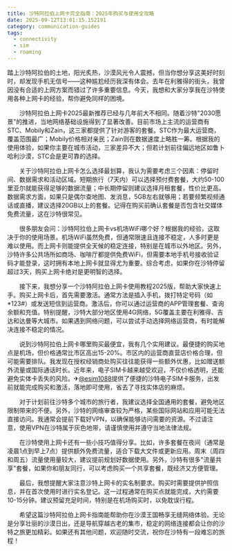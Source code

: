 ```yaml
---
title: 沙特阿拉伯上网卡完全指南：2025年购买与使用全攻略
date: 2025-09-12T13:01:15.152191
category: communication-guides
tags:
  - connectivity
  - sim
  - roaming
---
```


踏上沙特阿拉伯的土地，阳光炙热，沙漠风光令人震撼，但当你想分享这美好时刻时，却发现手机无信号——这种尴尬经历我深有体会。去年在利雅得的街头，我曾因没有合适的上网方案而错过了许多重要信息。今天，我想和大家分享我在沙特使用各种上网卡的经验，帮你避免同样的困境。

　　沙特阿拉伯上网卡2025最新推荐已经与几年前大不相同。随着沙特"2030愿景"的推进，当地网络基础设施得到了显著改善。目前市场上主流的运营商有STC、Mobily和Zain，这三家都提供了针对游客的套餐。STC作为最大运营商，覆盖范围最广；Mobily价格相对亲民；Zain则在数据速度上略胜一筹。根据我的使用体验，如果你主要在城市活动，三家差异不大；但若计划前往偏远地区如鲁卜哈利沙漠，STC会是更可靠的选择。

　　关于沙特阿拉伯上网卡怎么选择最划算，我认为需要考虑三个因素：停留时间、数据需求和活动区域。短期旅行（7天内）可以选择预付费套餐，大约50-100里亚尔就能获得足够的数据流量；中长期停留则建议选择月租套餐，性价比更高。数据需求方面，如果只是偶尔查地图、发消息，5GB左右就够用；若要频繁视频通话或直播，建议选择20GB以上的套餐。记得在购买前确认套餐是否包含社交媒体免费流量，这在沙特很常见。

　　很多朋友会问：沙特阿拉伯上网卡vs机场WiFi哪个好？根据我的经验，这取决于你的使用场景。机场WiFi虽然免费，但通常限速且连接不稳定，人多时更是难以使用。而上网卡则能提供全天候的稳定连接，特别是在城市以外地区。另外，沙特许多公共场所如商场、咖啡厅都提供免费WiFi，但需要本地手机号接收验证码才能登录，这时拥有本地上网卡就显得尤为重要。综合考虑，如果你在沙特停留超过3天，购买上网卡绝对是更明智的选择。

　　接下来，我想分享一个沙特阿拉伯上网卡使用教程2025版，帮助大家快速上手。购买上网卡后，首先需要激活。通常方法是插入手机，拨打特定号码（如*123#）或发送短信到运营商。激活后，你可以通过运营商的APP管理套餐、查询余额和充值。特别提醒，沙特大部分地区使用4G网络，5G覆盖主要在利雅得、吉达和达曼等大城市。如果遇到网络问题，可以尝试手动选择网络运营商，有时能解决连接不稳定的情况。

　　说到沙特阿拉伯上网卡哪里购买最便宜，我有几个实用建议。最便捷的购买地点是机场，但价格通常比市区高出15-20%。市区内的运营商直营店价格合理，但可能需要排队。我发现在授权经销商处购买往往能获得一些额外优惠，比如赠送额外流量或国际通话时长。近年来，电子SIM卡越来越受欢迎，不仅价格透明，还能避免实体卡丢失的风险。✈[@esim1088](https://t.me/s/esim1088)提供了便捷的沙特电子SIM卡服务，出发前就能完成购买和激活，落地即可使用，省去了寻找实体店的麻烦。

　　对于计划前往沙特多个城市的旅行者，我建议选择全国通用的套餐，避免地区限制带来的不便。另外，沙特的网络审查较为严格，某些国际网站和应用可能无法直接访问。我通常会提前下载好VPN，以确保能够访问需要的资源。不过请注意，使用VPN在沙特属于灰色地带，请谨慎使用并遵守当地法律法规。

　　在沙特使用上网卡还有一些小技巧值得分享。比如，许多套餐在夜间（通常是凌晨1点到早上7点）提供额外免费流量，适合下载大文件或更新应用。周末（周四和周五）流量使用量较大，建议提前规划好数据使用。另外，沙特有很多"流量共享"套餐，如果你和朋友同行，可以考虑购买一个共享套餐，既经济又方便管理。

　　最后，我想提醒大家注意沙特上网卡的实名制要求。购买时需要提供护照信息，并在首次使用时进行实名登记。这一过程通常在购买点就能完成，大约需要10-15分钟。建议预留充足时间，特别是在机场购买时，以免耽误行程。

　　希望这篇沙特阿拉伯上网卡指南能帮助你在沙漠王国畅享无缝网络体验。无论是分享壮丽的沙漠日出，还是导航穿越古老的集市，稳定的网络连接都会让你的沙特之旅更加精彩。如果还有其他问题，欢迎随时交流，祝你在沙特有一段难忘的旅程！